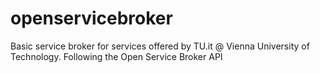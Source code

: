 # openservicebroker

Basic service broker for services offered by TU.it @ Vienna University of Technology.
Following the Open Service Broker API